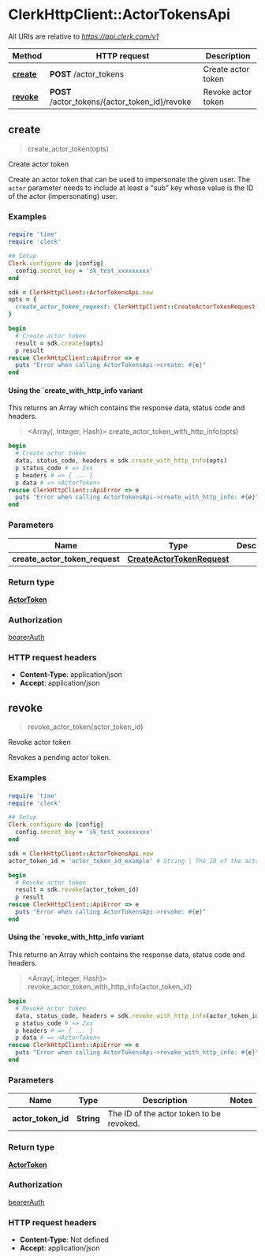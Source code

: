 # ClerkHttpClient::ActorTokensApi

All URIs are relative to *https://api.clerk.com/v1*

| Method | HTTP request | Description |
| ------ | ------------ | ----------- |
| [**create**](ActorTokensApi.md#create) | **POST** /actor_tokens | Create actor token |
| [**revoke**](ActorTokensApi.md#revoke) | **POST** /actor_tokens/{actor_token_id}/revoke | Revoke actor token |


## create

> <ActorToken> create_actor_token(opts)

Create actor token

Create an actor token that can be used to impersonate the given user. The `actor` parameter needs to include at least a \"sub\" key whose value is the ID of the actor (impersonating) user.

### Examples

#### 

```ruby
require 'time'
require 'clerk'

## Setup
Clerk.configure do |config|
  config.secret_key = 'sk_test_xxxxxxxxx'
end

sdk = ClerkHttpClient::ActorTokensApi.new
opts = {
  create_actor_token_request: ClerkHttpClient::CreateActorTokenRequest.new({user_id: 'user_id_example', actor: {"sub":"user_2OEpKhcCN1Lat9NQ0G6puh7q5Rb"}}) # CreateActorTokenRequest | 
}

begin
  # Create actor token
  result = sdk.create(opts)
  p result
rescue ClerkHttpClient::ApiError => e
  puts "Error when calling ActorTokensApi->create: #{e}"
end
```

#### Using the `create_with_http_info variant

This returns an Array which contains the response data, status code and headers.

> <Array(<ActorToken>, Integer, Hash)> create_actor_token_with_http_info(opts)

```ruby
begin
  # Create actor token
  data, status_code, headers = sdk.create_with_http_info(opts)
  p status_code # => 2xx
  p headers # => { ... }
  p data # => <ActorToken>
rescue ClerkHttpClient::ApiError => e
  puts "Error when calling ActorTokensApi->create_with_http_info: #{e}"
end
```

### Parameters

| Name | Type | Description | Notes |
| ---- | ---- | ----------- | ----- |
| **create_actor_token_request** | [**CreateActorTokenRequest**](CreateActorTokenRequest.md) |  | [optional] |

### Return type

[**ActorToken**](ActorToken.md)

### Authorization

[bearerAuth](../README.md#bearerAuth)

### HTTP request headers

- **Content-Type**: application/json
- **Accept**: application/json


## revoke

> <ActorToken> revoke_actor_token(actor_token_id)

Revoke actor token

Revokes a pending actor token.

### Examples

#### 

```ruby
require 'time'
require 'clerk'

## Setup
Clerk.configure do |config|
  config.secret_key = 'sk_test_xxxxxxxxx'
end

sdk = ClerkHttpClient::ActorTokensApi.new
actor_token_id = 'actor_token_id_example' # String | The ID of the actor token to be revoked.

begin
  # Revoke actor token
  result = sdk.revoke(actor_token_id)
  p result
rescue ClerkHttpClient::ApiError => e
  puts "Error when calling ActorTokensApi->revoke: #{e}"
end
```

#### Using the `revoke_with_http_info variant

This returns an Array which contains the response data, status code and headers.

> <Array(<ActorToken>, Integer, Hash)> revoke_actor_token_with_http_info(actor_token_id)

```ruby
begin
  # Revoke actor token
  data, status_code, headers = sdk.revoke_with_http_info(actor_token_id)
  p status_code # => 2xx
  p headers # => { ... }
  p data # => <ActorToken>
rescue ClerkHttpClient::ApiError => e
  puts "Error when calling ActorTokensApi->revoke_with_http_info: #{e}"
end
```

### Parameters

| Name | Type | Description | Notes |
| ---- | ---- | ----------- | ----- |
| **actor_token_id** | **String** | The ID of the actor token to be revoked. |  |

### Return type

[**ActorToken**](ActorToken.md)

### Authorization

[bearerAuth](../README.md#bearerAuth)

### HTTP request headers

- **Content-Type**: Not defined
- **Accept**: application/json

